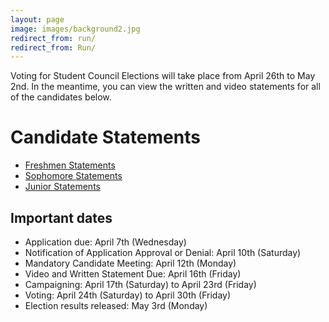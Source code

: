 ```yaml
---
layout: page
image: images/background2.jpg
redirect_from: run/
redirect_from: Run/
---
```

Voting for Student Council Elections will take place from April 26th to May 2nd. In the meantime, you can view the written and video statements for all of the candidates below.

# Candidate Statements
* [Freshmen Statements](https://docs.google.com/document/d/1taXVvlOsjYT7DSysd8pDrx8HdaR1tClHkn2qYrAlDj8/edit?usp=sharing)
* [Sophomore Statements](https://docs.google.com/document/d/1zDRQMktMk7NN3s2sxHJpRow86kWMZGh6bYR_svo9mFg/edit?usp=sharing)
* [Junior Statements](https://docs.google.com/document/d/1KSchZHAa-qkUzMVEbkzYkc_9_wc-5JkRjXig8LjA9hI/edit?usp=sharing)

## Important dates
* Application due: April 7th (Wednesday)
* Notification of Application Approval or Denial: April 10th (Saturday)
* Mandatory Candidate Meeting: April 12th (Monday)
* Video and Written Statement Due: April 16th (Friday)
* Campaigning: April 17th (Saturday) to April 23rd (Friday)
* Voting: April 24th (Saturday) to April 30th (Friday)
* Election results released: May 3rd (Monday)
